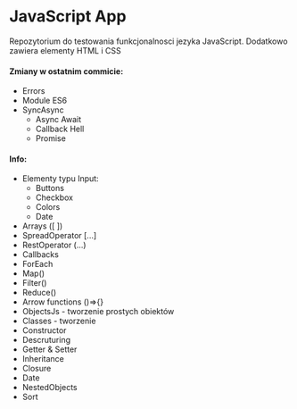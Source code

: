 # JavaScript App 
Repozytorium do testowania funkcjonalnosci jezyka JavaScript.
Dodatkowo zawiera elementy HTML i CSS
#### Zmiany w ostatnim commicie:
- Errors
- Module ES6
- SyncAsync
  - Async Await
  - Callback Hell
  - Promise
#### Info:
- Elementy typu Input:
  - Buttons
  - Checkbox
  - Colors
  - Date
- Arrays ([ ])
- SpreadOperator [...]
- RestOperator (...)
- Callbacks
- ForEach
- Map()
- Filter()
- Reduce()
- Arrow functions ()=>{}
- ObjectsJs - tworzenie prostych obiektów
- Classes - tworzenie
- Constructor
- Descruturing
- Getter & Setter
- Inheritance
- Closure
- Date
- NestedObjects
- Sort